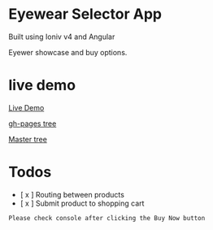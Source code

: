 # Eyewear Selector App

Built using Ioniv v4 and Angular

Eyewer showcase and buy options.

# live demo
[Live Demo](https://mosh-media.github.io/eyewear-app/ "Check it out")

[gh-pages tree](https://github.com/Mosh-Media/eyewear-app/tree/gh-pages "Check it out")

[Master tree](https://github.com/Mosh-Media/eyewear-app/tree/master "Check it out")

# Todos

- [ x ] Routing between products
- [ x ] Submit product to shopping cart 

```Please check console after clicking the Buy Now button```

